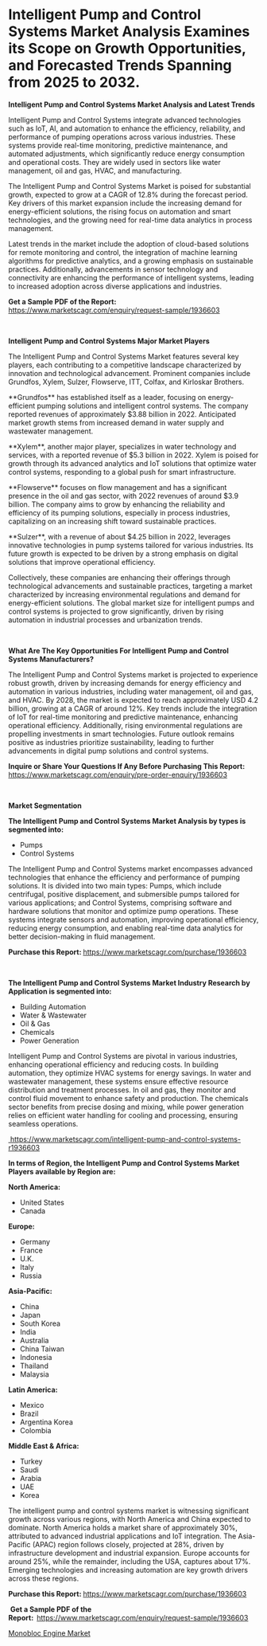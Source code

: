<p><h1>Intelligent Pump and Control Systems Market Analysis Examines its Scope on Growth Opportunities, and Forecasted Trends Spanning from 2025 to 2032.</h1></p><p><strong>Intelligent Pump and Control Systems Market Analysis and Latest Trends</strong></p>
<p><p>Intelligent Pump and Control Systems integrate advanced technologies such as IoT, AI, and automation to enhance the efficiency, reliability, and performance of pumping operations across various industries. These systems provide real-time monitoring, predictive maintenance, and automated adjustments, which significantly reduce energy consumption and operational costs. They are widely used in sectors like water management, oil and gas, HVAC, and manufacturing.</p><p>The Intelligent Pump and Control Systems Market is poised for substantial growth, expected to grow at a CAGR of 12.8% during the forecast period. Key drivers of this market expansion include the increasing demand for energy-efficient solutions, the rising focus on automation and smart technologies, and the growing need for real-time data analytics in process management. </p><p>Latest trends in the market include the adoption of cloud-based solutions for remote monitoring and control, the integration of machine learning algorithms for predictive analytics, and a growing emphasis on sustainable practices. Additionally, advancements in sensor technology and connectivity are enhancing the performance of intelligent systems, leading to increased adoption across diverse applications and industries.</p></p>
<p><strong>Get a Sample PDF of the Report:&nbsp;</strong> <a href="https://www.marketscagr.com/enquiry/request-sample/1936603?utm_campaign=2465&utm_medium=2&utm_source=Github&utm_content=ia&utm_term=10042025&utm_id=intelligent-pump-and-control-systems">https://www.marketscagr.com/enquiry/request-sample/1936603</a></p>
<p>&nbsp;</p>
<p><strong>Intelligent Pump and Control Systems Major Market Players</strong></p>
<p><p>The Intelligent Pump and Control Systems Market features several key players, each contributing to a competitive landscape characterized by innovation and technological advancement. Prominent companies include Grundfos, Xylem, Sulzer, Flowserve, ITT, Colfax, and Kirloskar Brothers.</p><p>**Grundfos** has established itself as a leader, focusing on energy-efficient pumping solutions and intelligent control systems. The company reported revenues of approximately $3.88 billion in 2022. Anticipated market growth stems from increased demand in water supply and wastewater management.</p><p>**Xylem**, another major player, specializes in water technology and services, with a reported revenue of $5.3 billion in 2022. Xylem is poised for growth through its advanced analytics and IoT solutions that optimize water control systems, responding to a global push for smart infrastructure.</p><p>**Flowserve** focuses on flow management and has a significant presence in the oil and gas sector, with 2022 revenues of around $3.9 billion. The company aims to grow by enhancing the reliability and efficiency of its pumping solutions, especially in process industries, capitalizing on an increasing shift toward sustainable practices.</p><p>**Sulzer**, with a revenue of about $4.25 billion in 2022, leverages innovative technologies in pump systems tailored for various industries. Its future growth is expected to be driven by a strong emphasis on digital solutions that improve operational efficiency.</p><p>Collectively, these companies are enhancing their offerings through technological advancements and sustainable practices, targeting a market characterized by increasing environmental regulations and demand for energy-efficient solutions. The global market size for intelligent pumps and control systems is projected to grow significantly, driven by rising automation in industrial processes and urbanization trends.</p></p>
<p>&nbsp;</p>
<p><strong>What Are The Key Opportunities For Intelligent Pump and Control Systems Manufacturers?</strong></p>
<p><p>The Intelligent Pump and Control Systems market is projected to experience robust growth, driven by increasing demands for energy efficiency and automation in various industries, including water management, oil and gas, and HVAC. By 2028, the market is expected to reach approximately USD 4.2 billion, growing at a CAGR of around 12%. Key trends include the integration of IoT for real-time monitoring and predictive maintenance, enhancing operational efficiency. Additionally, rising environmental regulations are propelling investments in smart technologies. Future outlook remains positive as industries prioritize sustainability, leading to further advancements in digital pump solutions and control systems.</p></p>
<p><strong>Inquire or Share Your Questions If Any Before Purchasing This Report:</strong> <a href="https://www.marketscagr.com/enquiry/pre-order-enquiry/1936603?utm_campaign=2465&utm_medium=2&utm_source=Github&utm_content=ia&utm_term=10042025&utm_id=intelligent-pump-and-control-systems">https://www.marketscagr.com/enquiry/pre-order-enquiry/1936603</a></p>
<p>&nbsp;</p>
<p><strong>Market Segmentation</strong></p>
<p><strong>The Intelligent Pump and Control Systems Market Analysis by types is segmented into:</strong></p>
<p><ul><li>Pumps</li><li>Control Systems</li></ul></p>
<p><p>The Intelligent Pump and Control Systems market encompasses advanced technologies that enhance the efficiency and performance of pumping solutions. It is divided into two main types: Pumps, which include centrifugal, positive displacement, and submersible pumps tailored for various applications; and Control Systems, comprising software and hardware solutions that monitor and optimize pump operations. These systems integrate sensors and automation, improving operational efficiency, reducing energy consumption, and enabling real-time data analytics for better decision-making in fluid management.</p></p>
<p><strong>Purchase this Report:&nbsp;</strong><a href="https://www.marketscagr.com/purchase/1936603?utm_campaign=2465&utm_medium=2&utm_source=Github&utm_content=ia&utm_term=10042025&utm_id=intelligent-pump-and-control-systems">https://www.marketscagr.com/purchase/1936603</a></p>
<p>&nbsp;</p>
<p><strong>The Intelligent Pump and Control Systems Market Industry Research by Application is segmented into:</strong></p>
<p><ul><li>Building Automation</li><li>Water & Wastewater</li><li>Oil & Gas</li><li>Chemicals</li><li>Power Generation</li></ul></p>
<p><p>Intelligent Pump and Control Systems are pivotal in various industries, enhancing operational efficiency and reducing costs. In building automation, they optimize HVAC systems for energy savings. In water and wastewater management, these systems ensure effective resource distribution and treatment processes. In oil and gas, they monitor and control fluid movement to enhance safety and production. The chemicals sector benefits from precise dosing and mixing, while power generation relies on efficient water handling for cooling and processing, ensuring seamless operations.</p></p>
<p><a href="https://www.marketscagr.com/intelligent-pump-and-control-systems-r1936603?utm_campaign=2465&utm_medium=2&utm_source=Github&utm_content=ia&utm_term=10042025&utm_id=intelligent-pump-and-control-systems">&nbsp;https://www.marketscagr.com/intelligent-pump-and-control-systems-r1936603</a></p>
<p><strong>In terms of Region, the Intelligent Pump and Control Systems Market Players available by Region are:</strong></p>
<p>
    <p> <strong> North America: </strong>
        <ul>
            <li>United States</li>
            <li>Canada</li>
        </ul>
        </p> 
    <p> <strong> Europe: </strong>
        <ul>
            <li>Germany</li>
            <li>France</li>
            <li>U.K.</li>
            <li>Italy</li>
            <li>Russia</li>
        </ul>
        </p> 
    <p> <strong> Asia-Pacific: </strong>
        <ul>
            <li>China</li>
            <li>Japan</li>
            <li>South Korea</li>
            <li>India</li>
            <li>Australia</li>
            <li>China Taiwan</li>
            <li>Indonesia</li>
            <li>Thailand</li>
            <li>Malaysia</li>
        </ul>
        </p> 
    <p> <strong> Latin America: </strong>
        <ul>
            <li>Mexico</li>
            <li>Brazil</li>
            <li>Argentina Korea</li>
            <li>Colombia</li>
        </ul>
        </p> 
    <p> <strong> Middle East & Africa: </strong>
        <ul>
            <li>Turkey</li>
            <li>Saudi</li>
            <li>Arabia</li>
            <li>UAE</li>
            <li>Korea</li>
        </ul>
    </p>
    </p>
<p><p>The intelligent pump and control systems market is witnessing significant growth across various regions, with North America and China expected to dominate. North America holds a market share of approximately 30%, attributed to advanced industrial applications and IoT integration. The Asia-Pacific (APAC) region follows closely, projected at 28%, driven by infrastructure development and industrial expansion. Europe accounts for around 25%, while the remainder, including the USA, captures about 17%. Emerging technologies and increasing automation are key growth drivers across these regions.</p></p>
<p><strong>Purchase this Report: </strong><a href="https://www.marketscagr.com/purchase/1936603?utm_campaign=2465&utm_medium=2&utm_source=Github&utm_content=ia&utm_term=10042025&utm_id=intelligent-pump-and-control-systems">https://www.marketscagr.com/purchase/1936603</a></p>
<p>&nbsp;<strong>Get a Sample PDF of the Report:&nbsp;&nbsp;</strong><a href="https://www.marketscagr.com/enquiry/request-sample/1936603?utm_campaign=2465&utm_medium=2&utm_source=Github&utm_content=ia&utm_term=10042025&utm_id=intelligent-pump-and-control-systems">https://www.marketscagr.com/enquiry/request-sample/1936603</a></p>
<p><strong></strong></p>
<p><p><a href="https://github.com/boudykodumi/Market-Research-Report-List-1/blob/main/monobloc-engine-market.md?utm_campaign=2465&utm_medium=2&utm_source=Github&utm_content=ia&utm_term=10042025&utm_id=intelligent-pump-and-control-systems">Monobloc Engine Market</a></p></p>